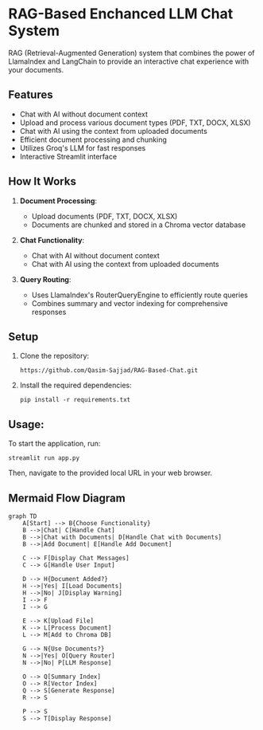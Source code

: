 # RAG-Based Enchanced LLM Chat System

RAG (Retrieval-Augmented Generation) system that combines the power of LlamaIndex and LangChain to provide an interactive chat experience with your documents.

## Features

-  Chat with AI without document context
-  Upload and process various document types (PDF, TXT, DOCX, XLSX)
-  Chat with AI using the context from uploaded documents
-  Efficient document processing and chunking
-  Utilizes Groq's LLM for fast responses
-  Interactive Streamlit interface

## How It Works

1. **Document Processing**: 
   - Upload documents (PDF, TXT, DOCX, XLSX)
   - Documents are chunked and stored in a Chroma vector database

2. **Chat Functionality**:
   - Chat with AI without document context
   - Chat with AI using the context from uploaded documents

3. **Query Routing**:
   - Uses LlamaIndex's RouterQueryEngine to efficiently route queries
   - Combines summary and vector indexing for comprehensive responses

## Setup
1. Clone the repository:
   ```
   https://github.com/Qasim-Sajjad/RAG-Based-Chat.git
   ```
2. Install the required dependencies:
   ```
   pip install -r requirements.txt
   ```
## Usage:
   To start the application, run:
   ```
   streamlit run app.py
   ```

Then, navigate to the provided local URL in your web browser.

## Mermaid Flow Diagram

```mermaid
graph TD
    A[Start] --> B{Choose Functionality}
    B -->|Chat| C[Handle Chat]
    B -->|Chat with Documents| D[Handle Chat with Documents]
    B -->|Add Document| E[Handle Add Document]
    
    C --> F[Display Chat Messages]
    C --> G[Handle User Input]
    
    D --> H{Document Added?}
    H -->|Yes| I[Load Documents]
    H -->|No| J[Display Warning]
    I --> F
    I --> G
    
    E --> K[Upload File]
    K --> L[Process Document]
    L --> M[Add to Chroma DB]
    
    G --> N{Use Documents?}
    N -->|Yes| O[Query Router]
    N -->|No| P[LLM Response]
    
    O --> Q[Summary Index]
    O --> R[Vector Index]
    Q --> S[Generate Response]
    R --> S
    
    P --> S
    S --> T[Display Response]
